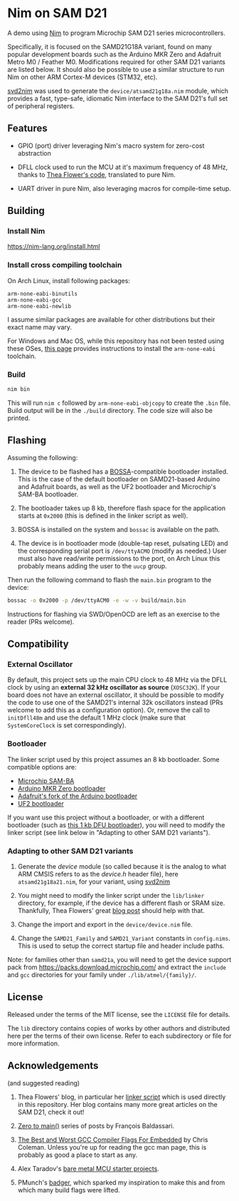# Nim on SAM D21

A demo using [Nim](nim-lang.org) to program Microchip SAM D21 series
microcontrollers.

Specifically, it is focused on the SAMD21G18A variant, found on many popular
development boards such as the Arduino MKR Zero and Adafruit Metro M0 / Feather
M0. Modifications required for other SAM D21 variants are listed below. It
should also be possible to use a similar structure to run Nim on other ARM
Cortex-M devices (STM32, etc).

[svd2nim](https://github.com/auxym/svd2nim) was used to generate the
`device/atsamd21g18a.nim` module, which provides a fast, type-safe, idiomatic
Nim interface to the SAM D21's full set of peripheral registers.

## Features

* GPIO (port) driver leveraging Nim's macro system for zero-cost abstraction

* DFLL clock used to run the MCU at it's maximum frequency of 48 MHz, thanks
  to [Thea Flower's
  code](https://blog.thea.codes/understanding-the-sam-d21-clocks/), translated to
  pure Nim.

* UART driver in pure Nim, also leveraging macros for compile-time setup.

## Building

### Install Nim

https://nim-lang.org/install.html

### Install cross compiling toolchain

On Arch Linux, install following packages:

```
arm-none-eabi-binutils
arm-none-eabi-gcc
arm-none-eabi-newlib
```

I assume similar packages are available for other distributions but their
exact name may vary.

For Windows and Mac OS, while this repository has not been tested using these
OSes, [this page](https://mynewt.apache.org/latest/get_started/native_install/cross_tools.html)
provides instructions to install the `arm-none-eabi` toolchain.

### Build

```bash
nim bin
```

This will run `nim c` followed by `arm-none-eabi-objcopy` to create the `.bin`
file. Build output will be in the `./build` directory. The code size will also
be printed.

## Flashing

Assuming the following:

1. The device to be flashed has a
   [BOSSA](http://www.shumatech.com/web/products/bossa)-compatible bootloader
   installed. This is the case of the default bootloader on SAMD21-based
   Arduino and Adafruit boards, as well as the UF2 bootloader and Microchip's
   SAM-BA bootloader.

2. The bootloader takes up 8 kb, therefore flash space for the application
   starts at `0x2000` (this is defined in the linker script as well).

3. BOSSA is installed on the system and `bossac` is available on the path.

4. The device is in bootloader mode (double-tap reset, pulsating LED) and the
   corresponding serial port is `/dev/ttyACMO` (modify as needed.) User must
   also have read/write permissions to the port, on Arch Linux this probably
   means adding the user to the `uucp` group.

Then run the following command to flash the `main.bin` program to the device:

```bash
bossac -o 0x2000 -p /dev/ttyACM0 -e -w -v build/main.bin
```

Instructions for flashing via SWD/OpenOCD are left as an exercise to the reader
(PRs welcome).

## Compatibility

### External Oscillator

By default, this project sets up the main CPU clock to 48 MHz via the DFLL clock
by using an **external 32 kHz oscillator as source** (`XOSC32K`). If your board
does not have an external oscillator, it should be possible to modify the code
to use one of the SAMD21's internal 32k oscillators instead (PRs welcome to add
this as a configuration option).  Or, remove the call to `initDfll48m` and use
the default 1 MHz clock (make sure that `SystemCoreClock` is set
correspondingly).

### Bootloader

The linker script used by this project assumes an 8 kb bootloader. Some compatible
options are:

   * [Microchip SAM-BA](https://www.microchip.com/en-us/development-tool/SAM-BA-In-system-Programmer)
   * [Arduino MKR Zero bootloader](https://github.com/arduino/ArduinoCore-samd/tree/master/bootloaders/mkrzero)
   * [Adafruit's fork of the Arduino bootloader](https://github.com/adafruit/ArduinoCore-samd/tree/master/bootloaders/featherM0)
   * [UF2 bootloader](https://github.com/adafruit/uf2-samdx1)

If you want use this project without a bootloader, or with a different
bootloader (such as [this 1 kb DFU
bootloader](https://github.com/majbthrd/SAMDx1-USB-DFU-Bootloader)), you will
need to modify the linker script (see link below in "Adapting to other SAM D21
variants").

### Adapting to other SAM D21 variants

1. Generate the *device* module (so called because it is the analog to what ARM
   CMSIS refers to as the *device.h* header file), here `atsamd21g18a21.nim`, for
   your variant, using [svd2nim](https://github.com/auxym/svd2nim)

2. You might need to modify the linker script under the `lib/linker` directory,
   for example, if the device has a different flash or SRAM size.  Thankfully, Thea
   Flowers' great [blog post](https://blog.thea.codes/the-most-thoroughly-commented-linker-script/)
   should help with that.

3. Change the import and export in the `device/device.nim` file.

4. Change the `SAMD21_Family` and `SAMD21_Variant` constants in `config.nims`. This
   is used to setup the correct startup file and header include paths.

Note: for families other than `samd21a`, you will need to get the device support
pack from https://packs.download.microchip.com/ and extract the `include` and
`gcc` directories for your family under `./lib/atmel/{family}/`.

## License

Released under the terms of the MIT license, see the `LICENSE` file for details.

The `lib` directory contains copies of works by other authors and distributed here
per the terms of their own license. Refer to each subdirectory or file for more
information.

## Acknowledgements

(and suggested reading)

1. Thea Flowers' blog, in particular her [linker script](https://blog.thea.codes/the-most-thoroughly-commented-linker-script/)
   which is used directly in this repository. Her blog contains many more great
   articles on the SAM D21, check it out!

2. [Zero to main()](https://interrupt.memfault.com/tag/zero-to-main/) series
   of posts by François Baldassari.

3. [The Best and Worst GCC Compiler Flags For Embedded](https://interrupt.memfault.com/blog/best-and-worst-gcc-clang-compiler-flags)
    by Chris Coleman. Unless you're up for reading the gcc man page, this is
    probably as good a place to start as any.

3. Alex Taradov's
   [bare metal MCU starter projects](https://github.com/ataradov/mcu-starter-projects).

4. PMunch's [badger](https://github.com/PMunch/badger/), which sparked my
   inspiration to make this and from which many build flags were lifted.
